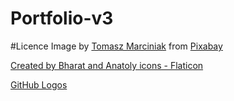 # Portfolio-v3

#Licence
Image by <a href="https://pixabay.com/users/tommarc-890614/?utm_source=link-attribution&utm_medium=referral&utm_campaign=image&utm_content=696098">Tomasz Marciniak</a> from <a href="https://pixabay.com//?utm_source=link-attribution&utm_medium=referral&utm_campaign=image&utm_content=696098">Pixabay</a>

<a href="https://www.flaticon.com/free-icons/download">Created by Bharat and Anatoly icons - Flaticon</a>

<a href="https://github.com/logos">GitHub Logos</a>
